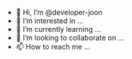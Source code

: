 - 👋 Hi, I’m @developer-joon
- 👀 I’m interested in ...
- 🌱 I’m currently learning ...
- 💞️ I’m looking to collaborate on ...
- 📫 How to reach me ...

<!---
developer-joon/developer-joon is a ✨ special ✨ repository because its `README.md` (this file) appears on your GitHub profile.
You can click the Preview link to take a look at your changes.
--->
